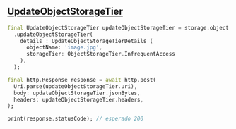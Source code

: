 ## [UpdateObjectStorageTier](https://docs.oracle.com/en-us/iaas/api/#/pt/objectstorage/20160918/Object/UpdateObjectStorageTier)

```dart
final UpdateObjectStorageTier updateObjectStorageTier = storage.object
  .updateObjectStorageTier(
    details : UpdateObjectStorageTierDetails (
      objectName: 'image.jpg', 
      storageTier: ObjectStorageTier.InfrequentAccess
    ),
  );

final http.Response response = await http.post(
  Uri.parse(updateObjectStorageTier.uri),
  body: updateObjectStorageTier.jsonBytes,
  headers: updateObjectStorageTier.headers,
);

print(response.statusCode); // esperado 200
```